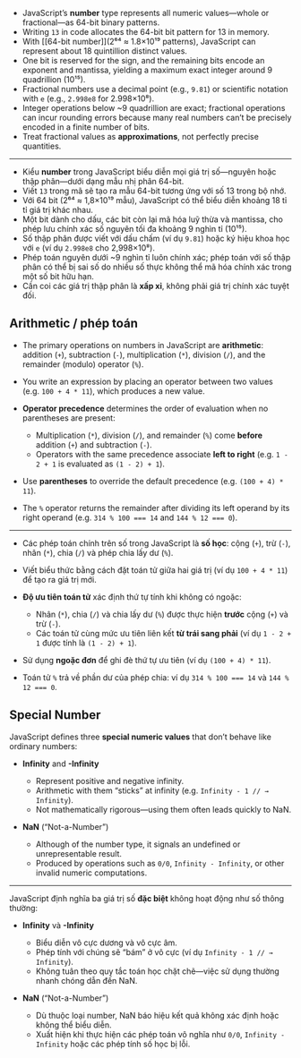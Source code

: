 * JavaScript’s **number** type represents all numeric values—whole or fractional—as 64-bit binary patterns.
* Writing `13` in code allocates the 64-bit bit pattern for 13 in memory.
* With  [[64-bit number]](2⁶⁴ ≈ 1.8×10¹⁹ patterns), JavaScript can represent about 18 quintillion distinct values.
* One bit is reserved for the sign, and the remaining bits encode an exponent and mantissa, yielding a maximum exact integer around 9 quadrillion (10¹⁵).
* Fractional numbers use a decimal point (e.g., `9.81`) or scientific notation with `e` (e.g., `2.998e8` for 2.998×10⁸).
* Integer operations below \~9 quadrillion are exact; fractional operations can incur rounding errors because many real numbers can’t be precisely encoded in a finite number of bits.
* Treat fractional values as **approximations**, not perfectly precise quantities.

---

* Kiểu **number** trong JavaScript biểu diễn mọi giá trị số—nguyên hoặc thập phân—dưới dạng mẫu nhị phân 64-bit.
* Viết `13` trong mã sẽ tạo ra mẫu 64-bit tương ứng với số 13 trong bộ nhớ.
* Với 64 bit (2⁶⁴ ≈ 1,8×10¹⁹ mẫu), JavaScript có thể biểu diễn khoảng 18 tỉ tỉ giá trị khác nhau.
* Một bit dành cho dấu, các bit còn lại mã hóa luỹ thừa và mantissa, cho phép lưu chính xác số nguyên tối đa khoảng 9 nghìn tỉ (10¹⁵).
* Số thập phân được viết với dấu chấm (ví dụ `9.81`) hoặc ký hiệu khoa học với `e` (ví dụ `2.998e8` cho 2,998×10⁸).
* Phép toán nguyên dưới \~9 nghìn tỉ luôn chính xác; phép toán với số thập phân có thể bị sai số do nhiều số thực không thể mã hóa chính xác trong một số bit hữu hạn.
* Cần coi các giá trị thập phân là **xấp xỉ**, không phải giá trị chính xác tuyệt đối.

## Arithmetic / phép toán

* The primary operations on numbers in JavaScript are **arithmetic**: addition (`+`), subtraction (`-`), multiplication (`*`), division (`/`), and the remainder (modulo) operator (`%`).
* You write an expression by placing an operator between two values (e.g. `100 + 4 * 11`), which produces a new value.
* **Operator precedence** determines the order of evaluation when no parentheses are present:

  * Multiplication (`*`), division (`/`), and remainder (`%`) come **before** addition (`+`) and subtraction (`-`).
  * Operators with the same precedence associate **left to right** (e.g. `1 - 2 + 1` is evaluated as `(1 - 2) + 1`).
* Use **parentheses** to override the default precedence (e.g. `(100 + 4) * 11`).
* The `%` operator returns the remainder after dividing its left operand by its right operand (e.g. `314 % 100 === 14` and `144 % 12 === 0`).

---

* Các phép toán chính trên số trong JavaScript là **số học**: cộng (`+`), trừ (`-`), nhân (`*`), chia (`/`) và phép chia lấy dư (`%`).
* Viết biểu thức bằng cách đặt toán tử giữa hai giá trị (ví dụ `100 + 4 * 11`) để tạo ra giá trị mới.
* **Độ ưu tiên toán tử** xác định thứ tự tính khi không có ngoặc:

  * Nhân (`*`), chia (`/`) và chia lấy dư (`%`) được thực hiện **trước** cộng (`+`) và trừ (`-`).
  * Các toán tử cùng mức ưu tiên liên kết **từ trái sang phải** (ví dụ `1 - 2 + 1` được tính là `(1 - 2) + 1`).
* Sử dụng **ngoặc đơn** để ghi đè thứ tự ưu tiên (ví dụ `(100 + 4) * 11`).
* Toán tử `%` trả về phần dư của phép chia: ví dụ `314 % 100 === 14` và `144 % 12 === 0`.

## Special Number

JavaScript defines three **special numeric values** that don’t behave like ordinary numbers:

* **Infinity** and **-Infinity**

  * Represent positive and negative infinity.
  * Arithmetic with them “sticks” at infinity (e.g. `Infinity - 1 // → Infinity`).
  * Not mathematically rigorous—using them often leads quickly to NaN.

* **NaN** (“Not-a-Number”)

  * Although of the number type, it signals an undefined or unrepresentable result.
  * Produced by operations such as `0/0`, `Infinity - Infinity`, or other invalid numeric computations.

---

JavaScript định nghĩa ba giá trị số **đặc biệt** không hoạt động như số thông thường:

* **Infinity** và **-Infinity**

  * Biểu diễn vô cực dương và vô cực âm.
  * Phép tính với chúng sẽ “bám” ở vô cực (ví dụ `Infinity - 1 // → Infinity`).
  * Không tuân theo quy tắc toán học chặt chẽ—việc sử dụng thường nhanh chóng dẫn đến NaN.

* **NaN** (“Not-a-Number”)

  * Dù thuộc loại number, NaN báo hiệu kết quả không xác định hoặc không thể biểu diễn.
  * Xuất hiện khi thực hiện các phép toán vô nghĩa như `0/0`, `Infinity - Infinity` hoặc các phép tính số học bị lỗi.
